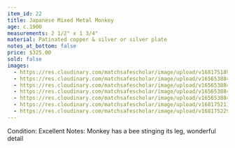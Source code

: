 ```yaml
---
item_id: 22
title: Japanese Mixed Metal Monkey
age: c.1900
measurements: 2 1/2" x 1 3/4"
material: Patinated copper & silver or silver plate
notes_at_bottom: false
price: $325.00
sold: false
images:
  - https://res.cloudinary.com/matchsafescholar/image/upload/v1681751897/Monkey_images1-1.jpg
  - https://res.cloudinary.com/matchsafescholar/image/upload/v1656538845/Monkey_open2.jpg
  - https://res.cloudinary.com/matchsafescholar/image/upload/v1656538843/Monkey6.jpg
  - https://res.cloudinary.com/matchsafescholar/image/upload/v1656538843/Monkey_face.jpg
  - https://res.cloudinary.com/matchsafescholar/image/upload/v1656538841/Monkey_bee.jpg
  - https://res.cloudinary.com/matchsafescholar/image/upload/v1681752116/Monkey_images4-4.jpg
  - https://res.cloudinary.com/matchsafescholar/image/upload/v1681752290/Monkey_images3-3.jpg
---
```

Condition:	Excellent
Notes:		Monkey has a bee stinging its leg, wonderful detail
